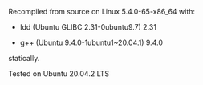 Recompiled from source on Linux 5.4.0-65-x86_64 with:

- ldd (Ubuntu GLIBC 2.31-0ubuntu9.7) 2.31

- g++ (Ubuntu 9.4.0-1ubuntu1~20.04.1) 9.4.0

statically.

Tested on Ubuntu 20.04.2 LTS
